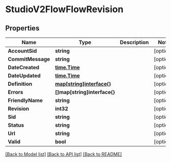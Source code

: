 # StudioV2FlowFlowRevision

## Properties

Name | Type | Description | Notes
------------ | ------------- | ------------- | -------------
**AccountSid** | **string** |  | [optional] 
**CommitMessage** | **string** |  | [optional] 
**DateCreated** | [**time.Time**](time.Time.md) |  | [optional] 
**DateUpdated** | [**time.Time**](time.Time.md) |  | [optional] 
**Definition** | [**map[string]interface{}**](.md) |  | [optional] 
**Errors** | **[]map[string]interface{}** |  | [optional] 
**FriendlyName** | **string** |  | [optional] 
**Revision** | **int32** |  | [optional] 
**Sid** | **string** |  | [optional] 
**Status** | **string** |  | [optional] 
**Url** | **string** |  | [optional] 
**Valid** | **bool** |  | [optional] 

[[Back to Model list]](../README.md#documentation-for-models) [[Back to API list]](../README.md#documentation-for-api-endpoints) [[Back to README]](../README.md)


